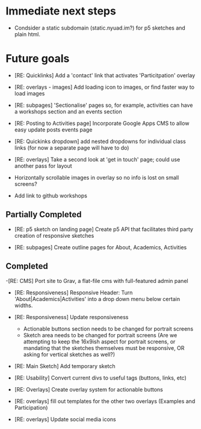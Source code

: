 # Immediate next steps

- Condsider a static subdomain (static.nyuad.im?) for p5 sketches and plain html.

# Future goals

- [RE: Quicklinks] Add a 'contact' link that activates 'Particitpation' overlay

- [RE: overlays - images] Add loading icon to images, or find faster way to load images

- [RE: subpages] 'Sectionalise' pages so, for example, activities can have a workshops section and an events section

- [RE: Posting to Activities page] Incorporate Google Apps CMS to allow easy update posts events page

- [RE: Quickinks dropdown] add nested dropdowns for individual class links (for now a separate page will have to do)

- [RE: overlays] Take a second look at 'get in touch' page; could use another pass for layout

- Horizontally scrollable images in overlay so no info is lost on small screens?

- Add link to github workshops

## Partially Completed

- [RE: p5 sketch on landing page] Create p5 API that facilitates third party creation of responsive sketches

- [RE: subpages] Create outline pages for About, Academics, Activities


## Completed

-[RE: CMS] Port site to Grav, a flat-file cms with full-featured admin panel

- [RE: Responsiveness] Responsive Header: Turn 'About|Academics|Activities' into a drop down menu below certain widths.

- [RE: Responsiveness] Update responsiveness
  - Actionable buttons section needs to be changed for portrait screens
  - Sketch area needs to be changed for portrait screens (Are we attempting to keep the 16x9ish aspect for portrait screens, or mandating that the sketches themselves must be responsive, OR asking for vertical sketches as well?)

- [RE: Main  Sketch] Add temporary sketch

- [RE: Usability] Convert current divs to useful tags (buttons, links, etc)

- [RE: Overlays] Create overlay system for actionable buttons

- [RE: overlays] fill out templates for the other two overlays (Examples and Participation)

- [RE: overlays] Update social media icons
